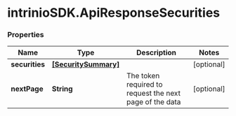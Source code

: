 # intrinioSDK.ApiResponseSecurities

### Properties
Name | Type | Description | Notes
------------ | ------------- | ------------- | -------------
**securities** | [**[SecuritySummary]**](SecuritySummary.md) |  | [optional] 
**nextPage** | **String** | The token required to request the next page of the data | [optional] 


